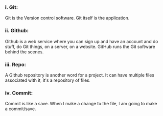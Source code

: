 ### i. Git: 
Git is the Version control software. Git itself is the application. 

### ii. Github:
Github is a web service where you can sign up and have an account and do stuff, do Git things, on a server, on a website. GitHub runs the Git software behind the scenes.

### iii. Repo:
A Github repository is another word for a project. It can have multiple files associated with it, it's a repository of files.

### iv. Commit: 
Commit is like a save. When I make a change to the file, I am going to make a commit/save.
